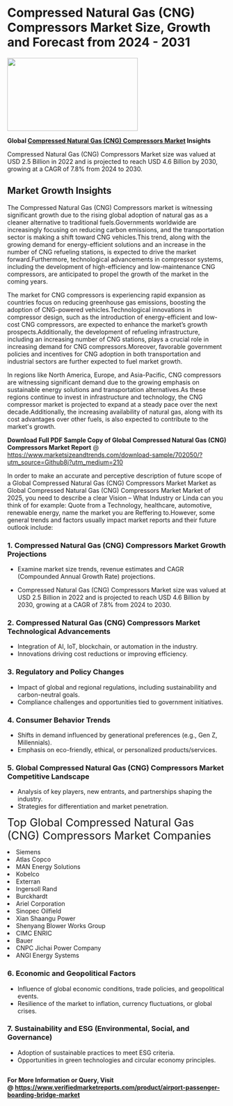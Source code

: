 <H1>Compressed Natural Gas (CNG) Compressors Market Size, Growth and Forecast from 2024 - 2031</H1><img class="aligncenter size-medium wp-image-584254" src="https://thirdeyenews.in/wp-content/uploads/2024/09/Global-Market-Research-300x168.jpeg" alt="" width="300" height="168" /><p><strong>Global&nbsp;<a href="https://www.marketsizeandtrends.com/download-sample/702050/?utm_source=Github8j?utm_medium=210">Compressed Natural Gas (CNG) Compressors Market</a> Insights</strong></p><p>Compressed Natural Gas (CNG) Compressors Market size was valued at USD 2.5 Billion in 2022 and is projected to reach USD 4.6 Billion by 2030, growing at a CAGR of 7.8% from 2024 to 2030.</p><p><h2>Market Growth Insights</h2> The Compressed Natural Gas (CNG) Compressors market is witnessing significant growth due to the rising global adoption of natural gas as a cleaner alternative to traditional fuels.Governments worldwide are increasingly focusing on reducing carbon emissions, and the transportation sector is making a shift toward CNG vehicles.This trend, along with the growing demand for energy-efficient solutions and an increase in the number of CNG refueling stations, is expected to drive the market forward.Furthermore, technological advancements in compressor systems, including the development of high-efficiency and low-maintenance CNG compressors, are anticipated to propel the growth of the market in the coming years. <p>The market for CNG compressors is experiencing rapid expansion as countries focus on reducing greenhouse gas emissions, boosting the adoption of CNG-powered vehicles.Technological innovations in compressor design, such as the introduction of energy-efficient and low-cost CNG compressors, are expected to enhance the market’s growth prospects.Additionally, the development of refueling infrastructure, including an increasing number of CNG stations, plays a crucial role in increasing demand for CNG compressors.Moreover, favorable government policies and incentives for CNG adoption in both transportation and industrial sectors are further expected to fuel market growth.</p> <p>In regions like North America, Europe, and Asia-Pacific, CNG compressors are witnessing significant demand due to the growing emphasis on sustainable energy solutions and transportation alternatives.As these regions continue to invest in infrastructure and technology, the CNG compressor market is projected to expand at a steady pace over the next decade.Additionally, the increasing availability of natural gas, along with its cost advantages over other fuels, is also expected to contribute to the market's growth.</p> <p></p><p><span class=""><strong>Download Full PDF Sample Copy of Global Compressed Natural Gas (CNG) Compressors Market Report</strong> @ <a href="https://www.marketsizeandtrends.com/download-sample/702050/?utm_source=Github8j?utm_medium=210" target="_blank">https://www.marketsizeandtrends.com/download-sample/702050/?utm_source=Github8j?utm_medium=210</a></span></p><p>In order to make an accurate and perceptive description of future scope of a Global&nbsp;Compressed Natural Gas (CNG) Compressors Market Market as Global&nbsp;Compressed Natural Gas (CNG) Compressors Market Market of 2025, you need to describe a clear Vision &ndash; What Industry or Linda can you think of for example: Quote from a Technology, healthcare, automotive, renewable energy, name the market you are Reffering to.However, some general trends and factors usually impact market reports and their future outlook include:</p><h3>1.&nbsp;<strong>Compressed Natural Gas (CNG) Compressors Market Growth Projections</strong></h3><ul><li>Examine market size trends, revenue estimates and CAGR (Compounded Annual Growth Rate) projections.</li><li><p>Compressed Natural Gas (CNG) Compressors Market size was valued at USD 2.5 Billion in 2022 and is projected to reach USD 4.6 Billion by 2030, growing at a CAGR of 7.8% from 2024 to 2030.</p></li></ul><h3>2.&nbsp;<strong>Compressed Natural Gas (CNG) Compressors Market Technological Advancements</strong></h3><ul><li>Integration of AI, IoT, blockchain, or automation in the industry.</li><li>Innovations driving cost reductions or improving efficiency.</li></ul><h3>3.&nbsp;<strong>Regulatory and Policy Changes</strong></h3><ul><li>Impact of global and regional regulations, including sustainability and carbon-neutral goals.</li><li>Compliance challenges and opportunities tied to government initiatives.</li></ul><h3>4.&nbsp;<strong>Consumer Behavior Trends</strong></h3><ul><li>Shifts in demand influenced by generational preferences (e.g., Gen Z, Millennials).</li><li>Emphasis on eco-friendly, ethical, or personalized products/services.</li></ul><h3>5.&nbsp;<strong>Global Compressed Natural Gas (CNG) Compressors Market Competitive Landscape</strong></h3><ul><li>Analysis of key players, new entrants, and partnerships shaping the industry.</li><li>Strategies for differentiation and market penetration.</li></ul><p data-pm-slice="1 1 []"><span style="color: inherit; font-family: inherit; font-size: 25px;">Top Global Compressed Natural Gas (CNG) Compressors Market Companies</span></p><div class="" data-test-id=""><p><li>Siemens</li><li> Atlas Copco</li><li> MAN Energy Solutions</li><li> Kobelco</li><li> Exterran</li><li> Ingersoll Rand</li><li> Burckhardt</li><li> Ariel Corporation</li><li> Sinopec Oilfield</li><li> Xian Shaangu Power</li><li> Shenyang Blower Works Group</li><li> CIMC ENRIC</li><li> Bauer</li><li> CNPC Jichai Power Company</li><li> ANGI Energy Systems</li></p></div><h3>6.&nbsp;<strong>Economic and Geopolitical Factors</strong></h3><ul><li>Influence of global economic conditions, trade policies, and geopolitical events.</li><li>Resilience of the market to inflation, currency fluctuations, or global crises.</li></ul><h3>7.&nbsp;<strong>Sustainability and ESG (Environmental, Social, and Governance)</strong></h3><ul><li>Adoption of sustainable practices to meet ESG criteria.</li><li>Opportunities in green technologies and circular economy principles.</li></ul><h2><strong style="font-size: 14px;">For More Information or Query, Visit @&nbsp;</strong><a style="background-color: #ffffff; font-size: 14px;" href="https://www.marketsizeandtrends.com/report/compressed-natural-gas-cng-compressors-market/" target="_blank">https://www.verifiedmarketreports.com/product/airport-passenger-boarding-bridge-market</a></h2>